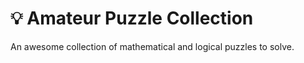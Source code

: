 # :bulb: Amateur Puzzle Collection
An awesome collection of mathematical and logical puzzles to solve.






